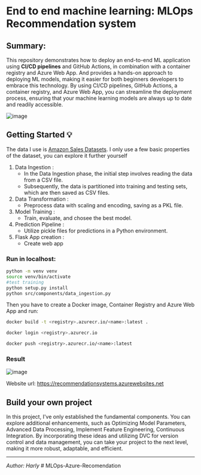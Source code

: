 # End to end machine learning: MLOps Recommendation system

## Summary:

This repository demonstrates how to deploy an end-to-end ML application using **CI/CD pipelines** and GitHub Actions, in combination with a container registry and Azure Web App. And provides a hands-on approach to deploying ML models, making it easier for both beginners developers to embrace this technology. By using CI/CD pipelines, GitHub Actions, a container registry, and Azure Web App, you can streamline the deployment process, ensuring that your machine learning models are always up to date and readily accessible.

![image](https://github.com/Harly-1506/MLOps-Recommendation/assets/86733695/a43f5bd7-e25b-4df6-84a8-3d8f0fc2d99d)

## Getting Started 💡
The data I use is [Amazon Sales Datasets](https://www.kaggle.com/datasets/karkavelrajaj/amazon-sales-dataset). I only use a few basic properties of the dataset, you can explore it further yourself
1. Data Ingestion :
    - In the Data Ingestion phase, the initial step involves reading the data from a CSV file.
    - Subsequently, the data is partitioned into training and testing sets, which are then saved as CSV files.
2. Data Transformation :
   - Preprocess data with scaling and encoding, saving as a PKL file.
3. Model Training :
   - Train, evaluate, and chosee the best model.
4. Prediction Pipeline :
   - Utilize pickle files for predictions in a Python environment.
5. Flask App creation :
   - Create web app
     
### Run in localhost:

```zsh
python -m venv venv
source venv/bin/activate
#test training
python setup.py install
python src/components/data_ingestion.py 
```

Then you have to create a Docker image, Container Registry and Azure Web App and run:
```zsh
docker build -t <registry>.azurecr.io/<name>:latest .

docker login <registry>.azurecr.io

docker push <registry>.azurecr.io/<name>:latest

```
### Result
![image](https://github.com/Harly-1506/MLOps-Recommendation/assets/86733695/16237030-94e2-4928-a5ab-815e458d2c7f)

Website url: https://recommendationsystems.azurewebsites.net

## Build your own project

In this project, I've only established the fundamental components. You can explore additional enhancements, such as Optimizing Model Parameters, Advanced Data Processing, Implement Feature Engineering, Continuous Integration. By incorporating these ideas and utilizing DVC for version control and data management, you can take your project to the next level, making it more robust, adaptable, and efficient.

---
*Author: Harly*
#   M L O p s - A z u r e - R e c o m e n d a t i o n 
 
 
